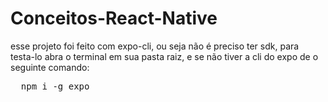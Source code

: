 # Conceitos-React-Native
esse projeto foi feito com expo-cli, ou seja não é preciso ter sdk, para testa-lo abra o terminal em sua pasta raiz, e se não tiver a cli do expo de o seguinte comando:
<pre>
  npm i -g expo
</pre>
